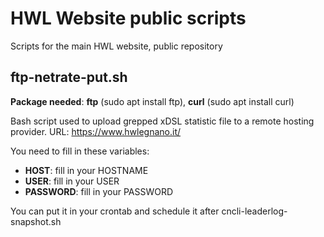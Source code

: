 # HWL Website public scripts
Scripts for the main HWL website, public repository

## ftp-netrate-put.sh
**Package needed**: **ftp** (sudo apt install ftp), **curl** (sudo apt install curl)

Bash script used to upload grepped xDSL statistic file to a remote hosting provider.
URL: https://www.hwlegnano.it/

You need to fill in these variables:

* **HOST**: fill in your HOSTNAME
* **USER**: fill in your USER
* **PASSWORD**: fill in your PASSWORD 

You can put it in your crontab and schedule it after cncli-leaderlog-snapshot.sh
